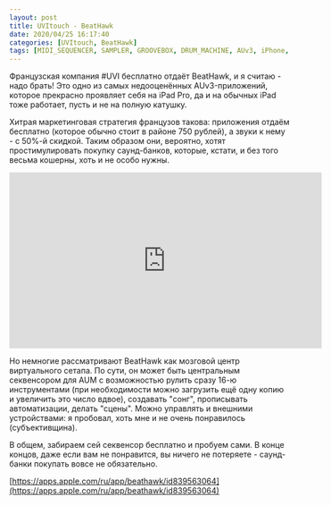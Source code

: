 ```yaml
---
layout: post
title: UVItouch - BeatHawk
date: 2020/04/25 16:17:40
categories: [UVItouch, BeatHawk]
tags: [MIDI_SEQUENCER, SAMPLER, GROOVEBOX, DRUM_MACHINE, AUv3, iPhone, iPad]
---
```

Французская компания #UVI бесплатно отдаёт BeatHawk, и я считаю - надо брать! Это одно из самых недооценённых AUv3-приложений, которое прекрасно проявляет себя на iPad Pro, да и на обычных iPad тоже работает, пусть и не на полную катушку.

Хитрая маркетинговая стратегия французов такова: приложения отдаём бесплатно (которое обычно стоит в районе 750 рублей), а звуки к нему - с 50%-й скидкой. Таким образом они, вероятно, хотят простимулировать покупку саунд-банков, которые, кстати, и без того весьма кошерны, хоть и не особо нужны.

<iframe width="560" height="315" src="https://www.youtube.com/embed/zDkUN3tqhP4" title="YouTube video player" frameborder="0" allow="accelerometer; autoplay; clipboard-write; encrypted-media; gyroscope; picture-in-picture" allowfullscreen></iframe>

Но немногие рассматривают BeatHawk как мозговой центр виртуального сетапа. По сути, он может быть центральным секвенсором для AUM с возможностью рулить сразу 16-ю инструментами (при необходимости можно загрузить ещё одну копию и увеличить это число вдвое), создавать "сонг", прописывать автоматизации, делать "сцены". Можно управлять и внешними устройствами: я пробовал, хоть мне и не очень понравилось (субъективщина).

В общем, забираем сей секвенсор бесплатно и пробуем сами. В конце концов, даже если вам не понравится, вы ничего не потеряете - саунд-банки покупать вовсе не обязательно.

[https://apps.apple.com/ru/app/beathawk/id839563064](https://apps.apple.com/ru/app/beathawk/id839563064)
